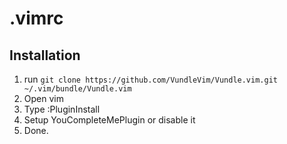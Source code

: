 # .vimrc

## Installation
  1. run `git clone https://github.com/VundleVim/Vundle.vim.git ~/.vim/bundle/Vundle.vim`
  2. Open vim
  3. Type :PluginInstall
  4. Setup YouCompleteMePlugin or disable it
  5. Done.
